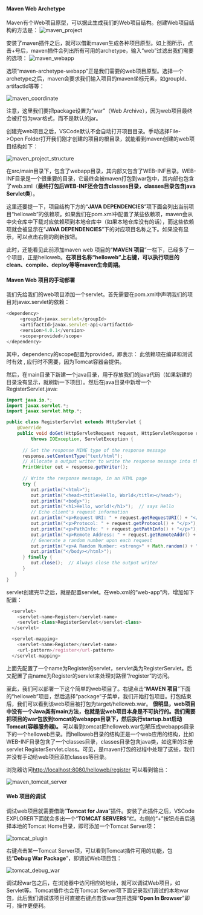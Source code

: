 #### Maven Web Archetype
Maven有个Web项目原型，可以据此生成我们的Web项目结构。创建Web项目结构的方法是：
![maven_project](https://raw.githubusercontent.com/ttyrion/Java/master/doc/img/web/maven_project.png) 

安装了maven插件之后，就可以借助maven生成各种项目原型。如上图所示，点击+号后，maven插件会列出所有可用的archetype，输入“web”过滤出我们需要的选项：
![maven_webapp](https://raw.githubusercontent.com/ttyrion/Java/master/doc/img/web/maven_webapp.png)

选项“maven-archetype-webapp”正是我们需要的web项目原型。选择一个archetype之后，maven会要求我们输入项目的maven坐标元素，如groupId、artifactId等等：

![maven_coordinate](https://raw.githubusercontent.com/ttyrion/Java/master/doc/img/web/maven_coordinates.png)

注意，这里我们要把package设置为“war”（Web Archive），因为web项目最终会被打包为war格式，而不是默认的jar。

创建完web项目之后，VSCode默认不会自动打开项目目录。手动选择File->Open Folder打开我们刚才创建的项目的根目录，就能看到maven创建的web项目结构如下：

![maven_project_structure](https://raw.githubusercontent.com/ttyrion/Java/master/doc/img/web/maven_project_structure.png)

在src/main目录下，包含了webapp目录，其内部又包含了WEB-INF目录。WEB-INF目录是一个很重要的目录，它最终会被maven打包到war包中，其内部也包含了web.xml（**最终打包后WEB-INF还会包含classes目录，classes目录包含java Servlet类**）。

这里还要提一下，项目结构下方的“**JAVA DEPENDENCIES**”项下面会列出当前项目“helloweb”的依赖项。如果我们在pom.xml中配置了某些依赖项，maven会从中央仓库中下载对应依赖项到本地仓库中（如果本地仓库没有的话），而这些依赖项就会被显示在“**JAVA DEPENDENCIES**”下的对应项目名称之下。如果没有显示，可以点击右侧的刷新按钮。

此时，还能看见此前添加maven web 项目的“**MAVEN 项目**”一栏下，已经多了一个项目，正是helloweb。**在项目名称“helloweb”上右键，可以执行项目的clean、compile、deploy等等maven生命周期。**

#### Maven Web 项目的手动部署
我们先给我们的web项目添加一个servlet。首先需要在pom.xml中声明我们的项目对javax.servlet的依赖：

```javascript
<dependency>
     <groupId>javax.servlet</groupId>
     <artifactId>javax.servlet-api</artifactId>
     <version>4.0.1</version>
     <scope>provided</scope>
</dependency>
```

其中，dependency的scope配置为provided，即表示： 此依赖项在编译和测试时有效 , 应行时不需要，因为Tomcat容器会提供。

然后，在main目录下新建一个java目录，用于存放我们的java代码（如果新建的目录没有显示，就刷新一下项目）。然后在java目录中新增一个RegisterServlet.java:

```java
import java.io.*;
import javax.servlet.*;
import javax.servlet.http.*;

public class RegisterServlet extends HttpServlet {
    @Override
    public void doGet(HttpServletRequest request, HttpServletResponse response)
         throws IOException, ServletException {
 
      // Set the response MIME type of the response message
      response.setContentType("text/html");
      // Allocate a output writer to write the response message into the network socket
      PrintWriter out = response.getWriter();
 
      // Write the response message, in an HTML page
      try {
         out.println("<html>");
         out.println("<head><title>Hello, World</title></head>");
         out.println("<body>");
         out.println("<h1>Hello, world!</h1>");  // says Hello
         // Echo client's request information
         out.println("<p>Request URI: " + request.getRequestURI() + "</p>");
         out.println("<p>Protocol: " + request.getProtocol() + "</p>");
         out.println("<p>PathInfo: " + request.getPathInfo() + "</p>");
         out.println("<p>Remote Address: " + request.getRemoteAddr() + "</p>");
         // Generate a random number upon each request
         out.println("<p>A Random Number: <strong>" + Math.random() + "</strong></p>");
         out.println("</body></html>");
      } finally {
         out.close();  // Always close the output writer
      }
   }
}
```

servlet创建完毕之后，就是配置servlet。在web.xml的“web-app”内，增加如下配置：

```javascript
  <servlet>
    <servlet-name>Register</servlet-name>
    <servlet-class>RegisterServlet</servlet-class>
  </servlet>

  <servlet-mapping>
    <servlet-name>Register</servlet-name>
    <url-pattern>/register</url-pattern>
  </servlet-mapping>
```
上面先配置了一个name为Register的servlet，servlet类为RegisterServlet。后又配置了由name为Register的servlet来处理对路径“/register”的访问。

至此，我们可以部署一下这个简单的web项目了。右键点击“**MAVEN 项目**”下面的“helloweb”项目，然后选择“package”子菜单，我们开始打包项目。打包结束后，我们可以看到该web项目被打包为target/helloweb.war。 **很明显，web项目中没有一个Java类有main方法，也就是说web项目本身是不可执行的。我们需要把项目的war包放到tomcat的webapps目录下，然后执行startup.bat启动Tomcat(容器服务器)。** 可以看到tomcat把helloweb.war包解压成webapps目录下的一个helloweb目录。而helloweb目录的结构正是一个web应用的结构，比如WEB-INF目录包含了一个classes目录，classes目录包含java类，如这里的注册servlet RegisterServlet.class。可见，是maven打包的过程中处理了这些，我们并没有手动给web项目添加classes等目录。

浏览器访问[http://localhost:8080/helloweb/register](http://localhost:8080/helloweb/register) 可以看到输出：

![maven_tomcat_server](https://raw.githubusercontent.com/ttyrion/Java/master/doc/img/web/maven_tomcat_server.png)

#### Web 项目的调试
调试web项目就需要借助“**Tomcat for Java**”插件。安装了此插件之后，VSCode EXPLORER下面就会多出一个“**TOMCAT SERVERS**”栏。右侧的“+”按钮点击后选择本地的Tomcat Home目录，即可添加一个Tomcat Server项：

![tomcat_plugin](https://raw.githubusercontent.com/ttyrion/Java/master/doc/img/web/tomcat_plugin.png)

右键点击某一Tomcat Server项，可以看到Tomcat插件可用的功能，包括“**Debug War Package**”，即调试Web项目包：

![tomcat_debug_war](https://raw.githubusercontent.com/ttyrion/Java/master/doc/img/web/tomcat_debug_war.png)

调试起war包之后，在浏览器中访问相应的地址，就可以调试Web项目，如Servlet等。Tomcat插件也会在Tomcat Server项下面记录我们调试的本地war包，此后我们调试该项目可直接右键点击该war包并选择“**Open In Browser**”即可，操作更便利。

